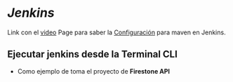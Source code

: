 # _Jenkins_

Link con el [video](https://www.youtube.com/watch?v=woMAXn4e8NA&t=1093s)
Page para saber la [Configuración](https://blog.kobiton.com/integrating-appium-tests-into-your-ci/cd-process-using-jenkins) para maven en Jenkins.

## Ejecutar jenkins desde la Terminal CLI

- Como ejemplo de toma el proyecto de **Firestone API**
